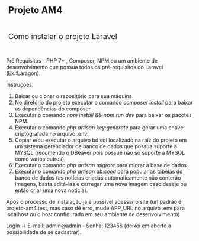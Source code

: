 <p><strong><span style="font-size: 24px;">&nbsp;Projeto AM4</span></strong></p>
<p><br></p>
<p><span style="font-size: 20px;">&nbsp;Como instalar o projeto Laravel</span></p>
<p><br></p>
<p>Pr&eacute; Requisitos - PHP 7+ , Composer, NPM ou um ambiente de desenvolvimento que possua todos os pr&eacute;-requisitos do Laravel (Ex.:Laragon).</p>
<p>Instru&ccedil;&otilde;es:</p>
<ol>
    <li>Baixar ou clonar o reposit&oacute;rio para sua m&aacute;quina</li>
    <li>No diret&oacute;rio do projeto executar o comando <em>composer install</em> para baixar as depend&ecirc;ncias do composer.</li>
    <li>Executar o comando <em>npm install && npm run dev</em> para baixar os pacotes NPM.</li>
    <li>Executar o comando <em>php artisan key:generate</em> para gerar uma chave criptografada no arquivo .env<em>.</em></li>
    <li>Copiar e/ou executar o arquivo bd.sql localizado na ra&iacute;z do projeto em um sistema gerenciador de banco de dados que possua suporte &agrave; MYSQL (recomendo o DBeaver pois possue n&atilde;o s&oacute; suporte a MYSQL como varios outros).</li>
    <li>Executar o comando <em>php artisan migrate</em> para migrar a base de dados.</li>
    <li>Executar o comando <em>php artisan db:seed</em> para popular as tabelas do banco de dados (as notícias criadas automaticamente não conterão imagens, basta editá-las e carregar uma nova imagem caso deseje ou então criar uma nova notícia).</li>
</ol>
<p> Após o processo de instalação ja é possível acessar o site (url padrão é projeto-am4.test, mas caso dê erro, mude APP_URL no arquivo .env para localhost ou o host configurado em seu ambiente de desenvolvimento)
<p> Login -> E-mail: admin@admin - Senha: 123456 (deixei em aberto a possibilidade de se cadastrar).</p>
